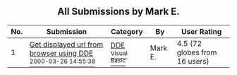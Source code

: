 ﻿<div align="center">

## All Submissions by Mark E\.

</div>

No.  | Submission | Category | By   | User Rating
---- | ---------- | -------- | ---- | -----------
1 | [Get displayed url from browser using DDE<br /><sup>2000-03-26 14:55:38</sup>](https://github.com/Planet-Source-Code/mark-e-get-displayed-url-from-browser-using-dde__1-6808) | [DDE<br /><sup>Visual Basic</sup>](../ByCategory/dde__1-28.md) | Mark E\. | 4.5 (72 globes from 16 users)

